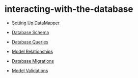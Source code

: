 # interacting-with-the-database

 <ul class='toc'><li><a href='/en/interacting-with-the-database/up'>Setting Up DataMapper</a></li></ul>

<ul class='toc'><li><a href='/en/interacting-with-the-database/schema'>Database Schema</a></li></ul>

<ul class='toc'><li><a href='/en/interacting-with-the-database/queries'>Database Queries</a></li></ul>

<ul class='toc'><li><a href='/en/interacting-with-the-database/relationships'>Model Relationships</a></li></ul>

<ul class='toc'><li><a href='/en/interacting-with-the-database/migrations'>Database Migrations</a></li></ul>

<ul class='toc'><li><a href='/en/interacting-with-the-database/validations'>Model Validations</a></li></ul> 